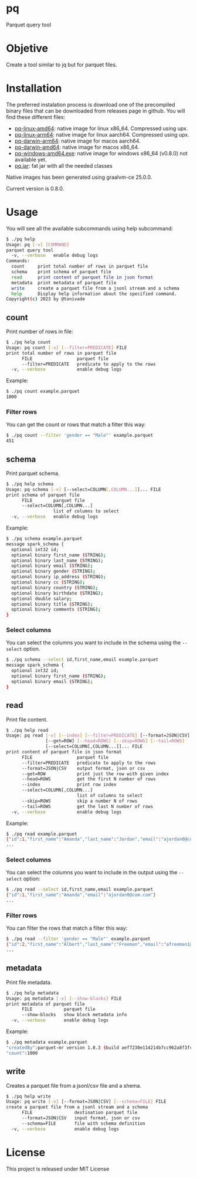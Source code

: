 pq
===============

Parquet query tool

# Objetive

Create a tool similar to jq but for parquet files.

# Installation

The preferred instalation process is download one of the precompiled binary files that can be downloaded from releases page in github. You will find these different files:

- [pq-linux-amd64](https://github.com/tonivade/pq/releases/download/0.8.0/pq-linux-amd64.zip): native image for linux x86_64. Compressed using upx.
- [pq-linux-arm64](https://github.com/tonivade/pq/releases/download/0.8.0/pq-linux-arm64.zip): native image for linux aarch64. Compressed using upx.
- [pq-darwin-arm64](https://github.com/tonivade/pq/releases/download/0.8.0/pq-darwin-arm64.zip): native image for macos aarch64.
- [pq-darwin-amd64](https://github.com/tonivade/pq/releases/download/0.8.0/pq-darwin-amd64.zip): native image for macos x86_64.
- [pq-windows-amd64.exe](https://github.com/tonivade/pq/releases/download/0.7.0/pq-windows-amd64.exe): native image for windows x86_64 (v0.8.0) not available yet.
- [pq.jar](https://github.com/tonivade/pq/releases/download/0.8.0/pq.jar): fat jar with all the needed classes

Native images has been generated using graalvm-ce 25.0.0.

Current version is 0.8.0.

# Usage

You will see all the available subcommands using help subcommand:

```sh
$ ./pq help
Usage: pq [-v] [COMMAND]
parquet query tool
  -v, --verbose   enable debug logs
Commands:
  count     print total number of rows in parquet file
  schema    print schema of parquet file
  read      print content of parquet file in json format
  metadata  print metadata of parquet file
  write     create a parquet file from a jsonl stream and a schema
  help      Display help information about the specified command.
Copyright(c) 2023 by @tonivade
```

## count

Print number of rows in file:

```sh
$ ./pq help count
Usage: pq count [-v] [--filter=PREDICATE] FILE
print total number of rows in parquet file
      FILE                 parquet file
      --filter=PREDICATE   predicate to apply to the rows
  -v, --verbose            enable debug logs
```

Example:

```sh
$ ./pq count example.parquet
1000
```

### Filter rows

You can get the count or rows that match a filter this way:

```sh
$ ./pq count --filter 'gender == "Male"' example.parquet
451
```

## schema

Print parquet schema.

```sh
$ ./pq help schema
Usage: pq schema [-v] [--select=COLUMN[,COLUMN...]]... FILE
print schema of parquet file
      FILE        parquet file
      --select=COLUMN[,COLUMN...]
                  list of columns to select
  -v, --verbose   enable debug logs
```

Example:

```sh
$ ./pq schema example.parquet
message spark_schema {
  optional int32 id;
  optional binary first_name (STRING);
  optional binary last_name (STRING);
  optional binary email (STRING);
  optional binary gender (STRING);
  optional binary ip_address (STRING);
  optional binary cc (STRING);
  optional binary country (STRING);
  optional binary birthdate (STRING);
  optional double salary;
  optional binary title (STRING);
  optional binary comments (STRING);
}
```

### Select columns

You can select the columns you want to include in the schema using the `--select` option.

```sh
$ ./pq schema --select id,first_name,email example.parquet
message spark_schema {
  optional int32 id;
  optional binary first_name (STRING);
  optional binary email (STRING);
}
```

## read

Print file content.

```sh
$ ./pq help read
Usage: pq read [-v] [--index] [--filter=PREDICATE] [--format=JSON|CSV]
               [--get=ROW] [--head=ROWS] [--skip=ROWS] [--tail=ROWS]
               [--select=COLUMN[,COLUMN...]]... FILE
print content of parquet file in json format
      FILE                 parquet file
      --filter=PREDICATE   predicate to apply to the rows
      --format=JSON|CSV    output format, json or csv
      --get=ROW            print just the row with given index
      --head=ROWS          get the first N number of rows
      --index              print row index
      --select=COLUMN[,COLUMN...]
                           list of columns to select
      --skip=ROWS          skip a number N of rows
      --tail=ROWS          get the last N number of rows
  -v, --verbose            enable debug logs
```

Example:

```sh
$ ./pq read example.parquet
{"id":1,"first_name":"Amanda","last_name":"Jordan","email":"ajordan0@com.com","gender":"Female","ip_address":null,"cc":"6759521864920116","country":"Indonesia","birthdate":"3/8/1971","salary":49756.53,"title":"Internal Auditor","comments":"1E+02"}
...
```

### Select columns

You can select the columns you want to include in the output using the `--select` option:

```sh
$ ./pq read --select id,first_name,email example.parquet
{"id":1,"first_name":"Amanda","email":"ajordan0@com.com"}
...
```

### Filter rows

You can filter the rows that match a filter this way:

```sh
$ ./pq read --filter 'gender == "Male"' example.parquet
{"id":2,"first_name":"Albert","last_name":"Freeman","email":"afreeman1@is.gd","gender":"Male","ip_address":"218.111.175.34","cc":"","country":"Canada","birthdate":"1/16/1968","salary":150280.17,"title":"Accountant IV","comments":""}
...
```

## metadata

Print file metadata.

```sh
$ ./pq help metadata
Usage: pq metadata [-v] [--show-blocks] FILE
print metadata of parquet file
      FILE            parquet file
      --show-blocks   show block metadata info
  -v, --verbose       enable debug logs
```

Example:

```sh
$ ./pq metadata example.parquet
"createdBy":parquet-mr version 1.8.3 (build aef7230e114214b7cc962a8f3fc5aeed6ce80828)
"count":1000
```

## write

Creates a parquet file from a jsonl/csv file and a shema.

```sh
$ ./pq help write
Usage: pq write [-v] [--format=JSON|CSV] [--schema=FILE] FILE
create a parquet file from a jsonl stream and a schema
      FILE                destination parquet file
      --format=JSON|CSV   input format, json or csv
      --schema=FILE       file with schema definition
  -v, --verbose           enable debug logs
```

# License

This project is released under MIT License
